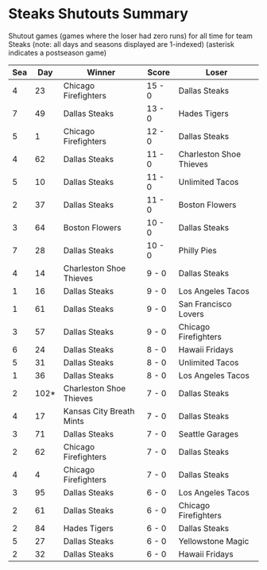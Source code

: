 # Steaks Shutouts Summary



Shutout games (games where the loser had zero runs) for all time for team Steaks (note: all days and seasons displayed are 1-indexed) (asterisk indicates a postseason game)


| Sea | Day | Winner | Score | Loser | 
| ------ |------ |------ |------ |------ |
| 4 | 23 | Chicago Firefighters | 15 - 0 | Dallas Steaks | 
| 7 | 49 | Dallas Steaks | 13 - 0 | Hades Tigers | 
| 5 | 1 | Chicago Firefighters | 12 - 0 | Dallas Steaks | 
| 4 | 62 | Dallas Steaks | 11 - 0 | Charleston Shoe Thieves | 
| 5 | 10 | Dallas Steaks | 11 - 0 | Unlimited Tacos | 
| 2 | 37 | Dallas Steaks | 11 - 0 | Boston Flowers | 
| 3 | 64 | Boston Flowers | 10 - 0 | Dallas Steaks | 
| 7 | 28 | Dallas Steaks | 10 - 0 | Philly Pies | 
| 4 | 14 | Charleston Shoe Thieves | 9 - 0 | Dallas Steaks | 
| 1 | 16 | Dallas Steaks | 9 - 0 | Los Angeles Tacos | 
| 1 | 61 | Dallas Steaks | 9 - 0 | San Francisco Lovers | 
| 3 | 57 | Dallas Steaks | 9 - 0 | Chicago Firefighters | 
| 6 | 24 | Dallas Steaks | 8 - 0 | Hawaii Fridays | 
| 5 | 31 | Dallas Steaks | 8 - 0 | Unlimited Tacos | 
| 1 | 36 | Dallas Steaks | 8 - 0 | Los Angeles Tacos | 
| 2 | 102* | Charleston Shoe Thieves | 7 - 0 | Dallas Steaks | 
| 4 | 17 | Kansas City Breath Mints | 7 - 0 | Dallas Steaks | 
| 3 | 71 | Dallas Steaks | 7 - 0 | Seattle Garages | 
| 2 | 62 | Chicago Firefighters | 7 - 0 | Dallas Steaks | 
| 4 | 4 | Chicago Firefighters | 7 - 0 | Dallas Steaks | 
| 3 | 95 | Dallas Steaks | 6 - 0 | Los Angeles Tacos | 
| 2 | 61 | Dallas Steaks | 6 - 0 | Chicago Firefighters | 
| 2 | 84 | Hades Tigers | 6 - 0 | Dallas Steaks | 
| 5 | 27 | Dallas Steaks | 6 - 0 | Yellowstone Magic | 
| 2 | 32 | Dallas Steaks | 6 - 0 | Hawaii Fridays | 


